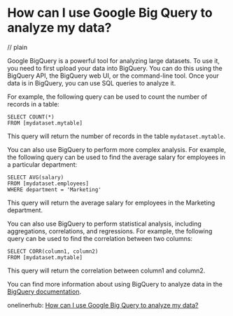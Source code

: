 # How can I use Google Big Query to analyze my data?
// plain

Google BigQuery is a powerful tool for analyzing large datasets. To use it, you need to first upload your data into BigQuery. You can do this using the BigQuery API, the BigQuery web UI, or the command-line tool. Once your data is in BigQuery, you can use SQL queries to analyze it.

For example, the following query can be used to count the number of records in a table:

```
SELECT COUNT(*)
FROM [mydataset.mytable]
```

This query will return the number of records in the table `mydataset.mytable`.

You can also use BigQuery to perform more complex analysis. For example, the following query can be used to find the average salary for employees in a particular department:

```
SELECT AVG(salary)
FROM [mydataset.employees]
WHERE department = 'Marketing'
```

This query will return the average salary for employees in the Marketing department.

You can also use BigQuery to perform statistical analysis, including aggregations, correlations, and regressions. For example, the following query can be used to find the correlation between two columns:

```
SELECT CORR(column1, column2)
FROM [mydataset.mytable]
```

This query will return the correlation between column1 and column2.

You can find more information about using BigQuery to analyze data in the [BigQuery documentation](https://cloud.google.com/bigquery/docs/).

onelinerhub: [How can I use Google Big Query to analyze my data?](https://onelinerhub.com/google-big-query/how-can-i-use-google-big-query-to-analyze-my-data-1687221639)